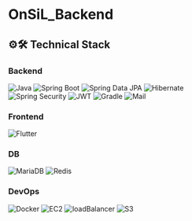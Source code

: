 ﻿# OnSiL_Backend
 
## ⚙️🛠️ Technical Stack
 ### Backend
![Java](https://img.shields.io/badge/Java-17-007396.svg?&logo=java&color=red) 
![Spring Boot](https://img.shields.io/badge/Spring_Boot-3-6DB33F.svg?&logo=spring-boot&color=lightgreen)
![Spring Data JPA](https://img.shields.io/badge/Spring_Data_JPA-6DB33F.svg?&logo=spring-data-JPA)
![Hibernate](https://img.shields.io/badge/Hibernate-59666C.svg?&logo=hibernate)<br>
![Spring Security](https://img.shields.io/badge/Spring_Security-6DB33F.svg?&logo=spring-security&logoColor=white)
![JWT](https://img.shields.io/badge/JWT-000000.svg?&logo=json-web-token&logoColor=white)
![Gradle](https://img.shields.io/badge/Gradle-02303A.svg?&logo=gradle)
![Mail](https://img.shields.io/badge/SMTP-004788.svg?&logo=maildotcom)

### Frontend 
![Flutter](https://img.shields.io/badge/Flutter-02569B.svg?&logo=Flutter)


### DB

![MariaDB](https://img.shields.io/badge/MariaDB-003545.svg?&logo=mariadb)
![Redis](https://img.shields.io/badge/Redis-DC382D.svg?&logo=redis&logoColor=white)

### DevOps

![Docker](https://img.shields.io/badge/Docker-2496ED.svg?&logo=docker&logoColor=white)
![EC2](https://img.shields.io/badge/EC2-FF9900.svg?logo=amazonec2&logoColor=white)
![loadBalancer](https://img.shields.io/badge/loadBalancer-8C4FFF.svg?logo=awselasticloadbalancing&logoColor=white)
![S3](https://img.shields.io/badge/amazons3-569A31.svg?logo=amazons3&logoColor=white)
